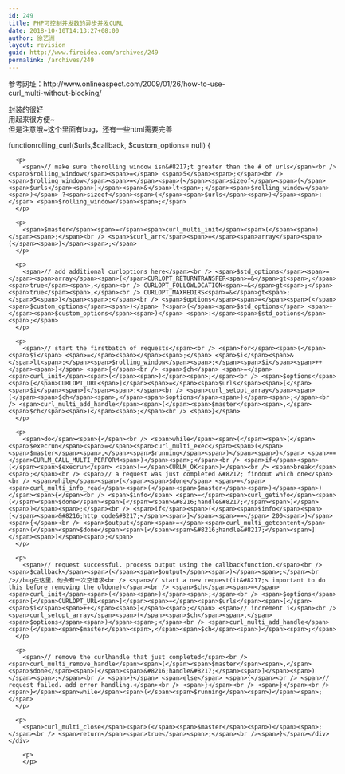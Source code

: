 ```yaml
---
id: 249
title: PHP可控制并发数的异步并发CURL
date: 2018-10-10T14:13:27+08:00
author: 徐艺洲
layout: revision
guid: http://www.fireidea.com/archives/249
permalink: /archives/249
---
```

<div id="sina_keyword_ad_area2" class="articalContent   ">
  参考网址：http://www.onlineaspect.com/2009/01/26/how-to-use-curl_multi-without-blocking/</p> 
  
  <p>
    封装的很好<br />用起来很方便~<br />但是注意哦~这个里面有bug，还有一些html需要完善
  </p>
  
  <div STYLE="overflow:auto;white-space:nowrap;width:664px;">
    <div STYLE="white-space:nowrap">
      <span>function</span>rolling_curl<span>(</span><span>$urls</span><span>,</span><span>$callback</span><span>,</span> <span>$custom_options</span><span>=</span> <span>null</span><span>)</span> <span>{</span></p> 
      
      <p>
        <span>// make sure therolling window isn&#8217;t greater than the # of urls</span><br /> <span>$rolling_window</span><span>=</span> <span>5</span><span>;</span><br /> <span>$rolling_window</span><span>=</span><span>(</span><span>sizeof</span><span>(</span><span>$urls</span><span>)</span><span>&</span>lt<span>;</span><span>$rolling_window</span><span>)</span> ?<span>sizeof</span><span>(</span><span>$urls</span><span>)</span><span>:</span> <span>$rolling_window</span><span>;</span>
      </p>
      
      <p>
        <span>$master</span><span>=</span><span>curl_multi_init</span><span>(</span><span>)</span><span>;</span><br /> <span>$curl_arr</span><span>=</span><span>array</span><span>(</span><span>)</span><span>;</span>
      </p>
      
      <p>
        <span>// add additional curloptions here</span><br /> <span>$std_options</span><span>=</span><span>array</span><span>(</span>CURLOPT_RETURNTRANSFER<span>=&</span>gt<span>;</span><span>true</span><span>,</span><br /> CURLOPT_FOLLOWLOCATION<span>=&</span>gt<span>;</span><span>true</span><span>,</span><br /> CURLOPT_MAXREDIRS<span>=&</span>gt<span>;</span>5<span>)</span><span>;</span><br /> <span>$options</span><span>=</span><span>(</span><span>$custom_options</span><span>)</span> ?<span>(</span><span>$std_options</span> <span>+</span><span>$custom_options</span><span>)</span> <span>:</span><span>$std_options</span><span>;</span>
      </p>
      
      <p>
        <span>// start the firstbatch of requests</span><br /> <span>for</span><span>(</span><span>$i</span> <span>=</span><span></span><span>;</span> <span>$i</span><span>&</span>lt<span>;</span><span>$rolling_window</span><span>;</span><span>$i</span><span>++</span><span>)</span> <span>{</span><br /> <span>$ch</span> <span>=</span><span>curl_init</span><span>(</span><span>)</span><span>;</span><br /> <span>$options</span><span>[</span>CURLOPT_URL<span>]</span><span>=</span><span>$urls</span><span>[</span><span>$i</span><span>]</span><span>;</span><br /> <span>curl_setopt_array</span><span>(</span><span>$ch</span><span>,</span><span>$options</span><span>)</span><span>;</span><br /> <span>curl_multi_add_handle</span><span>(</span><span>$master</span><span>,</span><span>$ch</span><span>)</span><span>;</span><br /> <span>}</span>
      </p>
      
      <p>
        <span>do</span><span>{</span><br /> <span>while</span><span>(</span><span>(</span><span>$execrun</span><span>=</span><span>curl_multi_exec</span><span>(</span><span>$master</span><span>,</span><span>$running</span><span>)</span><span>)</span> <span>==</span>CURLM_CALL_MULTI_PERFORM<span>)</span><span>;</span><br /> <span>if</span><span>(</span><span>$execrun</span> <span>!=</span>CURLM_OK<span>)</span><br /> <span>break</span><span>;</span><br /> <span>// a request was just completed &#8212; findout which one</span><br /> <span>while</span><span>(</span><span>$done</span> <span>=</span><span>curl_multi_info_read</span><span>(</span><span>$master</span><span>)</span><span>)</span><span>{</span><br /> <span>$info</span> <span>=</span><span>curl_getinfo</span><span>(</span><span>$done</span><span>[</span><span>&#8216;handle&#8217;</span><span>]</span><span>)</span><span>;</span><br /> <span>if</span><span>(</span><span>$info</span><span>[</span><span>&#8216;http_code&#8217;</span><span>]</span><span>==</span> 200<span>)</span> <span>{</span><br /> <span>$output</span><span>=</span><span>curl_multi_getcontent</span><span>(</span><span>$done</span><span>[</span><span>&#8216;handle&#8217;</span><span>]</span><span>)</span><span>;</span>
      </p>
      
      <p>
        <span>// request successful. process output using the callbackfunction.</span><br /> <span>$callback</span><span>(</span><span>$output</span><span>)</span><span>;</span><br />//bug在这里，他会有一次空请求<br /> <span>// start a new request(it&#8217;s important to do this before removing the oldone)</span><br /> <span>$ch</span><span>=</span><span>curl_init</span><span>(</span><span>)</span><span>;</span><br /> <span>$options</span><span>[</span>CURLOPT_URL<span>]</span><span>=</span><span>$urls</span><span>[</span><span>$i</span><span>++</span><span>]</span><span>;</span> <span>// increment i</span><br /> <span>curl_setopt_array</span><span>(</span><span>$ch</span><span>,</span><span>$options</span><span>)</span><span>;</span><br /> <span>curl_multi_add_handle</span><span>(</span><span>$master</span><span>,</span><span>$ch</span><span>)</span><span>;</span>
      </p>
      
      <p>
        <span>// remove the curlhandle that just completed</span><br /> <span>curl_multi_remove_handle</span><span>(</span><span>$master</span><span>,</span><span>$done</span><span>[</span><span>&#8216;handle&#8217;</span><span>]</span><span>)</span><span>;</span><br /> <span>}</span> <span>else</span> <span>{</span><br /> <span>// request failed. add error handling.</span><br /> <span>}</span><br /> <span>}</span><br /> <span>}</span><span>while</span><span>(</span><span>$running</span><span>)</span><span>;</span>
      </p>
      
      <p>
        <span>curl_multi_close</span><span>(</span><span>$master</span><span>)</span><span>;</span><br /> <span>return</span><span>true</span><span>;</span><br /><span>}</span></div> </div> 
        
        <p>
        </p>